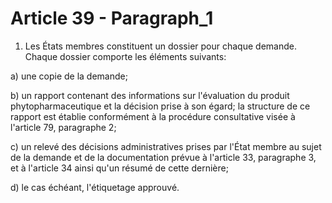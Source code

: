 # Article 39 - Paragraph_1

1. Les États membres constituent un dossier pour chaque demande. Chaque dossier comporte les éléments suivants:

a) une copie de la demande;

b) un rapport contenant des informations sur l'évaluation du produit phytopharmaceutique et la décision prise à son égard; la structure de ce rapport est établie conformément à la procédure consultative visée à l'article 79, paragraphe 2;

c) un relevé des décisions administratives prises par l'État membre au sujet de la demande et de la documentation prévue à l'article 33, paragraphe 3, et à l'article 34 ainsi qu'un résumé de cette dernière;

d) le cas échéant, l'étiquetage approuvé.
